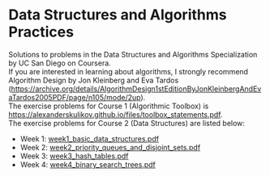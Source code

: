 # Data Structures and Algorithms Practices
Solutions to problems in the Data Structures and Algorithms Specialization by UC San Diego on Coursera. <br />
If you are interested in learning about algorithms, I strongly recommend Algorithm Design by Jon Kleinberg and Eva Tardos (https://archive.org/details/AlgorithmDesign1stEditionByJonKleinbergAndEvaTardos2005PDF/page/n105/mode/2up). <br />
The exercise problems for Course 1 (Algorithmic Toolbox) is https://alexanderskulikov.github.io/files/toolbox_statements.pdf. <br />
The exercise problems for Course 2 (Data Structures) are listed below:
- Week 1: [week1_basic_data_structures.pdf](https://github.com/SophiaYXZhu/UCSD-Algorithm-Exercises/files/11505582/week1_basic_data_structures.pdf)
- Week 2: [week2_priority_queues_and_disjoint_sets.pdf](https://github.com/SophiaYXZhu/UCSD-Algorithm-Exercises/files/11505587/week2_priority_queues_and_disjoint_sets.pdf)
- Week 3: [week3_hash_tables.pdf](https://github.com/SophiaYXZhu/UCSD-Algorithm-Exercises/files/11505590/week3_hash_tables.pdf)
- Week 4: [week4_binary_search_trees.pdf](https://github.com/SophiaYXZhu/UCSD-Algorithm-Exercises/files/11505594/week4_binary_search_trees.pdf)
